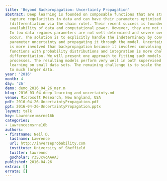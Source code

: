 ```yaml
---
title: 'Beyond Backpropagation: Uncertainty Propagation'
abstract: Deep learning is founded on composable functions that are structured to
  capture regularities in data and can have their parameters optimized by backpropagation
  (differentiation via the chain rule). Their recent success is founded on the increased
  availability of data and computational power. However, they are not very data efficient.
  In low data regimes parameters are not well determined and severe overfitting can
  occur. The solution is to explicitly handle the indeterminacy by converting it to
  parameter uncertainty and propagating it through the model. Uncertainty propagation
  is more involved than backpropagation because it involves convolving the composite
  functions with probability distributions and integration is more challenging than
  differentiation. We will present one approach to fitting such models using Gaussian
  processes. The resulting models perform very well in both supervised and unsupervised
  learning on small data sets. The remaining challenge is to scale the algorithms
  to much larger data.
year: '2016'
month: 4
day: '26'
demo: demo_2016_04_26_msr.m
blog: 2016-03-04-deep-learning-and-uncertainty.md
venue: Microsoft Research, New England, USA
pdf: 2016-04-26-UncertaintyPropagation.pdf
ppt: 2016-04-26-UncertaintyPropagation.pptx
layout: talk
key: Lawrence:msrne16b
categories:
- Lawrence:msrne16b
authors:
- firstname: Neil D.
  lastname: Lawrence
  url: http://inverseprobability.com
  institute: University of Sheffield
  twitter: lawrennd
  gscholar: r3SJcvoAAAAJ
published: 2016-04-26
extras: []
errata: []
---
```

